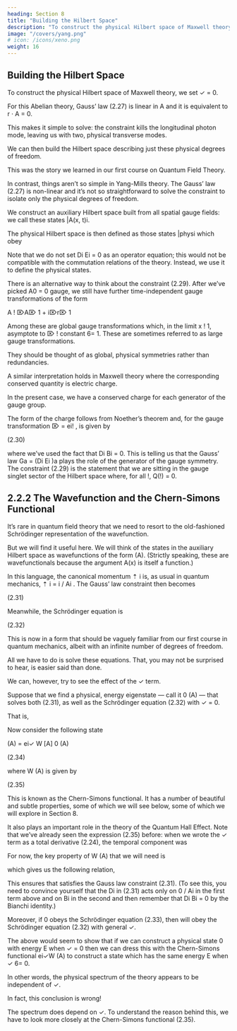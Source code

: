 ```yaml
---
heading: Section 8
title: "Building the Hilbert Space"
description: "To construct the physical Hilbert space of Maxwell theory, we set ✓ = 0"
image: "/covers/yang.png"
# icon: /icons/xeno.png
weight: 16
---
```



## Building the Hilbert Space

To construct the physical Hilbert space of Maxwell theory, we set ✓ = 0. 

For this Abelian theory, Gauss’ law (2.27) is linear in A and it is equivalent to r · A = 0. 

This makes it simple to solve: the constraint kills the longitudinal photon mode, leaving us with two, physical transverse modes. 

We can then build the Hilbert space describing just these physical degrees of freedom.

This was the story we learned in our first course on Quantum Field Theory.

In contrast, things aren’t so simple in Yang-Mills theory. The Gauss’ law (2.27) is non-linear and it’s not so straightforward to solve the constraint to isolate only the physical degrees of freedom. 

We construct an auxiliary Hilbert space built from all spatial gauge fields: we call these states |A(x, t)i.

The physical Hilbert space is then defined as those states |physi which obey

<!-- Di Ei |physi = 0
(2.29) -->

Note that we do not set Di Ei = 0 as an operator equation; this would not be compatible with the commutation relations of the theory. Instead, we use it to define the physical states.

There is an alternative way to think about the constraint (2.29). After we’ve picked A0 = 0 gauge, we still have further time-independent gauge transformations of the form

A ! ⌦A⌦ 1 + i⌦r⌦ 1

Among these are global gauge transformations which, in the limit x ! 1, asymptote to ⌦ ! constant 6= 1. These are sometimes referred to as large gauge transformations.

They should be thought of as global, physical symmetries rather than redundancies.

A similar interpretation holds in Maxwell theory where the corresponding conserved quantity is electric charge. 

In the present case, we have a conserved charge for each
generator of the gauge group. 

The form of the charge follows from Noether’s theorem and, for the gauge transformation ⌦ = ei! , is given by


<!-- Z
d3 x tr (⇡ · A)
✓
◆
Z
✓g 2
1
3
= 2 d x tr Ei + 2 Bi Di !
g
8⇡
Z
1
=
d3 x tr (Di Ei !)
g2
Q(!) = -->


(2.30)

where we’ve used the fact that Di Bi = 0. This is telling us that the Gauss’ law Ga = (Di Ei )a plays the role of the generator of the gauge symmetry. The constraint (2.29) is the statement that we are sitting in the gauge singlet sector of the Hilbert
space where, for all !, Q(!) = 0.

## 2.2.2 The Wavefunction and the Chern-Simons Functional

It’s rare in quantum field theory that we need to resort to the old-fashioned Schrödinger representation of the wavefunction. 

But we will find it useful here. We will think of the states in the auxiliary Hilbert space as wavefunctions of the form (A). (Strictly speaking, these are wavefunctionals because the argument A(x) is itself a function.) 

In this language, the canonical momentum ⇡ i is, as usual in quantum mechanics, ⇡ i = i / Ai . The Gauss’ law constraint then becomes 

<!-- Di
✓
i
◆=0
◆2+
Ai -->


(2.31)

Meanwhile, the Schrödinger equation is


<!-- H
2
= g tr
✓
i
A
✓
B
8⇡ 2
1
tr B2
g2
=E -->

(2.32)

This is now in a form that should be vaguely familiar from our first course in quantum mechanics, albeit with an infinite number of degrees of freedom. 

All we have to do is solve these equations. That, you may not be surprised to hear, is easier said than done.

We can, however, try to see the effect of the ✓ term. 

Suppose that we find a physical, energy eigenstate — call it 0 (A) — that solves both (2.31), as well as the Schrödinger equation (2.32) with ✓ = 0. 

That is,


<!-- 2
g 2 tr
0
A
+
1
tr B2
g2
0 = E
(2.33)
0 -->


Now consider the following state

(A) = ei✓ W [A]
0 (A)

(2.34)

where W (A) is given by

<!-- 
1
W (A) = 2
8⇡
Z
3
dx✏
ijk
✓
2i
tr Fij Ak + Ai Aj Ak
3
◆
 -->
(2.35)

This is known as the Chern-Simons functional. It has a number of beautiful and subtle properties, some of which we will see below, some of which we will explore in Section 8. 

It also plays an important role in the theory of the Quantum Hall Effect. Note that we’ve already seen the expression (2.35) before: when we wrote the ✓ term as a total derivative (2.24), the temporal component was 

<!-- K 0 = 4⇡ 2 W . -->

For now, the key property of W (A) that we will need is


<!-- W (A)
1
1
= 2 ✏ijk Fjk = 2 Bi
Ai
8⇡
4⇡ -->

which gives us the following relation,

<!-- i
(A)
=
Ai
iei✓W [A]
0 (A)
Ai
+
✓
Bi (A)
4⇡ 2 -->


This ensures that satisfies the Gauss law constraint (2.31). (To see this, you need to convince yourself that the Di in (2.31) acts only on 0 / Ai in the first term above and on Bi in the second and then remember that Di Bi = 0 by the Bianchi identity.)

Moreover, if 0 obeys the Schrödinger equation (2.33), then will obey the Schrödinger equation (2.32) with general ✓.

The above would seem to show that if we can construct a physical state 0 with energy E when ✓ = 0 then we can dress this with the Chern-Simons functional ei✓W (A)
to construct a state which has the same energy E when ✓ 6= 0. 

In other words, the physical spectrum of the theory appears to be independent of ✓. 

In fact, this conclusion is wrong! 

The spectrum does depend on ✓. To understand the reason behind this, we have to look more closely at the Chern-Simons functional (2.35).

